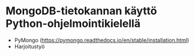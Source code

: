 # MongoDB-tietokannan käyttö Python-ohjelmointikielellä

- PyMongo (https://pymongo.readthedocs.io/en/stable/installation.html)
- Harjoitustyö
